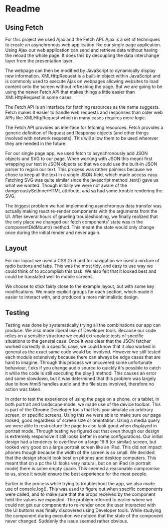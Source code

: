 # Readme

## Using Fetch 

For this project we used Ajax and the Fetch API. Ajax is a set of techniques to create an asynchronous web application like our single page application. Using Ajax our web application can send and retrieve data without having the reload the whole page. It does this by decoupling the data interchange layer from the presentation layer.

The webpage can then be modified by JavaScript to dynamically display new information. XMLHttpRequest is a built-in object within JavaScript and is commonly used to execute Ajax on webpages allowing websites to load content onto the screen without refreshing the page. But we are going to be using the newer Fetch API that makes things a little easier than XMLHttpRequest in some cases.

The Fetch API is an interface for fetching resources as the name suggests. Fetch makes it easier to handle web requests and responses than older web APIs like XMLHttpRequest which in many cases requires more logic. 

The Fetch API provides an interface for fetching resources. Fetch provides a generic definition of Request and Response objects (and other things involved with network requests). This will allow them to be used wherever they are needed in the future. 

For our single page app, we used fetch to asynchronously add JSON objects and SVG to our page. When working with JSON this meant first wrapping our text in JSON objects so that we could use the built-in JSON parser to regain our text. This process was rather painless because  we chose to keep all the text in a single JSON field, which made access easy. Fetching SVG was quite similar since the javascript method .text() gave us what we wanted. Though initially we were not aware of the dangerouslySetInnerHTML attribute, and so had some trouble rendering the SVG.

The biggest problem we had implementing asynchronous data transfer was actually making react re-render components with the arguments from the UI. After several hours of grueling troubleshooting, we finally realized that the only place we changed our fetch components' state was in the componentDidMount() method. This meant the state would only change once during the initial render and never again.

## Layout
For our layout we used a CSS Grid and for navigation we used a mixture of radio buttons and tabs. This was the most tidy, and easy to use way we could think of to accomplish this task. We also felt that it looked best and could be translated well to mobile screens.

We choose to stick fairly close to the example layout, but with some key modifications. We made explicit groups for each section, which made it easier to interact with, and produced a more minimalistic design. 

## Testing
Testing was done by systematically trying all the combinations our app can produce. We also made liberal use of Developer tools. Because our code relies on a sensible structure we could extrapolate tests of specific situations to the general case. Once it was clear that the JSON fetcher worked correctly in a specific case, we could know that it also worked in general as the exact same code would be involved. However we still tested each module extensively because there can always be edge cases that are hard to imagine. Through this process we uncovered some unfortunate behaviour, f.eks if you change audio source to quickly it's possible to catch it while the code is still executing the play() method. This causes an error and some slowdown, but it was determined that this problem was largely due to how html5 handles audio and the file sizes involved, therefore no action was taken.

In order to test the experience of using the page on a phone, or a tablet, in both portrait and landscape mode, we made use of the device toolbar. This is part of the Chrome Developer tools that lets you simulate an arbitrary screen, or specific screens. Using this we were able to make sure our page looked, good regardless of screen size or orientation. Using a media query we were able to restructure the page to also look good when displayed in portrait mode. Through testing we figured out that even though our design is extremely responsive it still looks better in some configurations. Our initial design had a tendency to overflow on a large 16:9 (or similar)  screen, but looked very good on a large portrait screen like an iPad. This did not impact phones though because the width of the screen is so small. We decided that the design should look best on phones and desktop computers. This meant that on a pc the UI looks very natural, but on an iPad (in portrait mode) there is some empty space. This seemed a reasonable compromise to us, since it would ensure the best experience for the most people. 

Earlier in the process while trying to troubleshoot the app, we also made use of console.log(). This was used to figure out when specific components were called, and to make sure that the props received by the component held the values we expected. The problem referred to earlier where we could not get our components to re-render once the user interacted with the UI buttons was finally discovered using Developer tools. While studying the component during execution we noticed that the state of the component never changed. Suddenly the issue seemed rather obvious.

